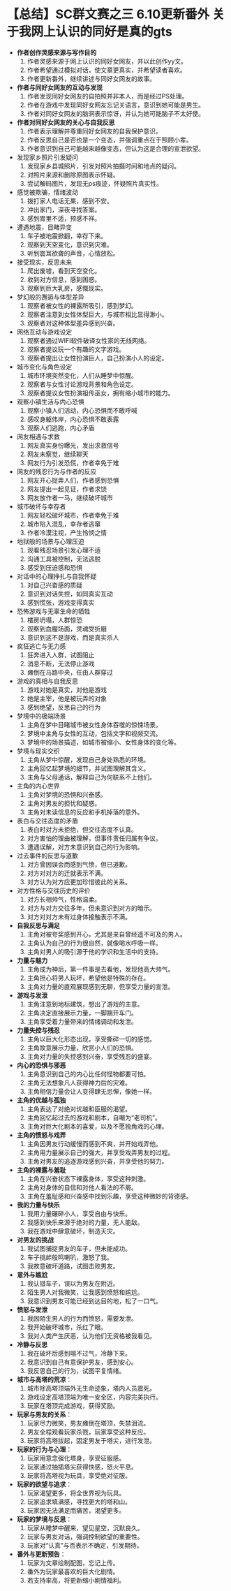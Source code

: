 # 【总结】SC群文赛之三 6.10更新番外 关于我网上认识的同好是真的gts

-   **作者创作灵感来源与写作目的**
    1.  作者灵感来源于网上认识的同好女网友，并以此创作yy文。
    2.  作者希望通过模拟对话，使文章更真实，并希望读者喜欢。
    3.  作者更新番外，继续讲述与同好女网友的故事。
-   **作者与同好女网友的互动与发现**
    1.  作者发现同好女网友的自拍照并非本人，而是经过PS处理。
    2.  作者在游戏中发现同好女网友忘记关语言，意识到她可能是男生。
    3.  作者对同好女网友的脑洞表示惊讶，并认为她可能脑子不太好使。
-   **作者对同好女网友的关心与自我反思**
    1.  作者表示理解并尊重同好女网友的自我保护意识。
    2.  作者反思自己是否也是一个变态，并强调重点在于照顾小辈。
    3.  作者意识到自己可能越来越像变态，但认为这是合理的宣泄欲望。
-   发现家乡照片引发疑问
    1.  发现家乡县城照片，引发对照片拍摄时间和地点的疑问。
    2.  对照片来源和删除原图表示怀疑。
    3.  尝试解码图片，发现无ps痕迹，怀疑照片真实性。
-   感觉被欺骗，情绪波动
    1.  拨打家人电话无果，感到不安。
    2.  冲出家门，深夜寻找答案。
    3.  感到胃里不适，预感不祥。
-   遭遇地震，目睹异变
    1.  车子被地震掀翻，幸存下来。
    2.  观察到天空变化，意识到灾难。
    3.  听到震耳欲聋的声音，心情放松。
-   接受现实，反思未来
    1.  爬出废墟，看到天空变化。
    2.  收到对方信息，感到困惑。
    3.  观察到巨大乳房，感慨现实。
-   梦幻般的邂逅与体型差异
    1.  观察者被女性的裸露所吸引，感到梦幻。
    2.  观察者注意到女性体型巨大，与城市相比显得渺小。
    3.  观察者对这种体型差异感到兴奋。
-   网络互动与游戏设定
    1.  观察者通过WIFI软件破译女性家的无线网络。
    2.  观察者提议玩一个有趣的文字游戏。
    3.  观察者提出让女性扮演巨人，自己扮演小人的设定。
-   城市变化与角色设定
    1.  城市环境突然变化，人们从睡梦中惊醒。
    2.  观察者与女性讨论游戏背景和角色设定。
    3.  观察者提议女性扮演祖传巫女，拥有缩小城市的能力。
-   观察小镇生活与内心恐惧
    1.  观察小镇人们活动，内心恐惧而不敢呼喊
    2.  感叹身躯伟岸，内心恐惧不敢表露
    3.  观察人们逃跑，内心矛盾
-   网友相遇与求救
    1.  网友真实身份曝光，发出求救信号
    2.  网友未察觉，继续聊天
    3.  网友行为引发恐慌，作者幸免于难
-   网友的残忍行为与作者的反应
    1.  网友开心捉弄人们，作者感到恐惧
    2.  网友提出一起见证，作者求饶
    3.  网友放作者一马，继续破坏城市
-   城市破坏与幸存者
    1.  网友轻松破坏城市，作者幸免于难
    2.  城市陷入混乱，幸存者逃窜
    3.  作者冷漠注视，产生怜悯之情
-   地狱般的场景与心理压迫
    1.  观看残忍场景引发心理不适
    2.  沟通工具被控制，无法逃脱
    3.  感受到压迫感和恐惧
-   对话中的心理挣扎与自我怀疑
    1.  对自己兴奋感的质疑
    2.  意识到对话失控，如同真实互动
    3.  感到慌张，游戏变得真实
-   恐怖游戏与无辜生命的牺牲
    1.  楼房坍塌，人群惊恐
    2.  观察到血腥场面，灵魂受折磨
    3.  意识到这不是游戏，而是真实杀人
-   疯狂逃亡与无力感
    1.  狂奔进入人群，试图阻止
    2.  消息不断，无法停止游戏
    3.  瘫倒在马路中央，任由人群穿过
-   游戏的真相与自我反思
    1.  游戏对她是真实，对他是游戏
    2.  她是主宰，他是被玩弄的对象
    3.  感到绝望，反思自己的行为
-   梦境中的极端场景
    1.  主角在梦中目睹城市被女性身体吞噬的惊悚场景。
    2.  梦境中主角与女性的互动，包括文字和视频交流。
    3.  梦境中的场景描述，如城市被缩小、女性身体的变化等。
-   梦境与现实交织
    1.  主角从梦中惊醒，发现自己身处熟悉的环境。
    2.  主角回忆起梦境的细节，并试图理解其含义。
    3.  主角与父母通话，解释自己为何联系不上他们。
-   主角的内心世界
    1.  主角对梦境的恐惧和兴奋感。
    2.  主角对男友的担忧和疑惑。
    3.  主角对未读信息的反应和手机掉落的意外。
-   表白与交往态度的矛盾
    1.  表白时对方未拒绝，但交往态度不认真。
    2.  对方害怕的理由被理解，但事件责任归属有争议。
    3.  遭遇误解，对方未意识到自己的行为影响。
-   过去事件的反思与道歉
    1.  对方曾因误会而感到气愤，但已道歉。
    2.  对方对对方的迁就表示不满。
    3.  对方认为对方应更加珍惜彼此的关系。
-   对方性格与交往历史的评价
    1.  对方长相帅气，性格温柔。
    2.  对方与对方交往多年，但未意识到对方的暗示。
    3.  对方对对方未有过身体接触表示不满。
-   **自我反思与满足**
    1.  主角对被夸奖感到开心，尤其是来自曾经遥不可及的男人。
    2.  主角认为自己的行为很自然，就像喝水呼吸一样。
    3.  主角对男人的吸引源于他的学识和生活中的支持。
-   **力量与魅力**
    1.  主角成为神后，第一件事是去看他，发现他高大帅气。
    2.  主角担心将男人玩坏，希望他是特殊的存在。
    3.  主角对力量的直观展现感到无聊，但享受力量的宣泄。
-   **游戏与发泄**
    1.  主角注意到地标建筑，想出了游戏的主意。
    2.  主角决定直接展示力量，一脚踹开车门。
    3.  主角享受着力量带来的情绪调动和发泄。
-   **力量失控与残忍**
    1.  主角以巨大化形态出现，享受撕碎一切的感觉。
    2.  主角故意展示力量，欣赏小人们的恐惧。
    3.  主角对力量的失控感到兴奋，享受残忍的盛宴。
-   **内心的恐惧与邪恶**
    1.  主角意识到自己的内心比任何怪物都要可怕。
    2.  主角无法想象凡人获得神力后的灾难。
    3.  主角相信力量会让人变得肆无忌惮，像她一样。
-   **主角的优越与孤独**
    1.  主角表达了对绝对优越和臣服的渴望。
    2.  主角回忆起过去的游戏和剧本，自嘲为“老司机”。
    3.  主角对巨大化剧本的喜爱，以及不愿独角戏的心理。
-   **主角的愤怒与戏弄**
    1.  主角因男友行动缓慢而感到不爽，并开始戏弄他。
    2.  主角用力量展示自己的强大，并享受戏弄男友的过程。
    3.  主角对男友的追逐游戏感到兴奋，并享受他的努力。
-   **主角的裸露与羞耻**
    1.  主角在兴奋状态下裸露身体，享受这种刺激。
    2.  主角对身体的自信和对他人看法的不屑。
    3.  主角在羞耻感和兴奋感中找到乐趣，享受这种微妙的背德感。
-   **我的力量与快乐**
    1.  我用力量碾碎小人，享受自由与快乐。
    2.  我感到快乐来源于绝对的力量，无人能敌。
    3.  我在游戏中肆意破坏，制造天灾。
-   **对男友的挑战**
    1.  我试图捕捉男友的车子，但未能成功。
    2.  车子挑衅般鸣喇叭，激怒了我。
    3.  我故意破坏道路，试图击败男友。
-   **意外与尴尬**
    1.  我认错车子，误以为男友在附近。
    2.  陌生男人对我微笑，让我感到愤怒和尴尬。
    3.  我意识到男友可能已经到达目的地，松了一口气。
-   **愤怒与发泄**
    1.  我因陌生男人的行为而愤怒，需要发泄。
    2.  我开始破坏城市，杀红了眼。
    3.  我对人类产生厌恶，认为他们无资格被我看见。
-   **冷静与反思**
    1.  我在破坏后感到喘不过气，冷静下来。
    2.  我意识到自己有意保护男友，感到安心。
    3.  我反思自己的行为，试图平复情绪。
-   **城市与高塔的荒凉**：
    1.  城市除高塔顶端外无生命迹象，塔内人员震死。
    2.  游戏设定高塔顶端为唯一安全区，内容完美执行。
    3.  玩家在塔顶完成游戏，获得奖励。
-   **玩家与男友的关系**：
    1.  玩家尽力微笑，男友瘫倒在塔顶，失禁泪流。
    2.  男友全程观看玩家杀戮，玩家享受这种反应。
    3.  玩家将高塔拔起，固定男友于塔尖，进行发泄。
-   **玩家的行为与心理**：
    1.  玩家用意念强化塔身，享受征服感。
    2.  玩家通过抽插塔尖获得快感，怒火平息。
    3.  玩家将高塔视为玩具，享受绝对征服。
-   **玩家的欲望与追求**：
    1.  玩家渴望更多，将全世界视为玩具。
    2.  玩家追求填满感，寻找更大的塔和山。
    3.  玩家因无法满足而痛苦，渴望更多。
-   **玩家的梦境与反思**：
    1.  玩家从睡梦中醒来，望见星空，沉默良久。
    2.  玩家与男友对话，强调控制欲望的重要性。
    3.  玩家对“认真”与否表示不确定，引发期待。
-   **番外与更新预告**：
    1.  玩家为文章绘制配图，忘记上传。
    2.  番外为玩家最喜欢的巨大化剧情。
    3.  若支持率高，将更新缩小剧情福利。
